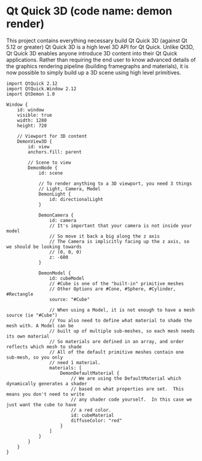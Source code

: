 # Qt Quick 3D (code name: demon render)

This project contains everything necessary build Qt Quick 3D (against Qt 5.12 or greater)
Qt Quick 3D is a high level 3D API for Qt Quick.  Unlike Qt3D, Qt Quick 3D enables anyone introduce 3D content into their Qt Quick applications.  Rather than requiring the end user to know advanced details of the graphics rendering pipeline (building framegraphs and materials), it is now possible to simply build up a 3D scene using high level primitives.

```
import QtQuick 2.12
import QtQuick.Window 2.12
import QtDemon 1.0

Window {
    id: window
    visible: true
    width: 1280
    height: 720

    // Viewport for 3D content
    DemonView3D {
        id: view
        anchors.fill: parent

        // Scene to view
        DemonNode {
            id: scene

            // To render anything to a 3D viewport, you need 3 things
            // Light, Camera, Model
            DemonLight {
                id: directionalLight
            }

            DemonCamera {
                id: camera
                // It's important that your camera is not inside your model
                // So move it back a big along the z axis
                // The Camera is implicitly facing up the z axis, so we should be looking towards
                // (0, 0, 0)
                z: -600
            }

            DemonModel {
                id: cubeModel
                // #Cube is one of the "built-in" primitive meshes
                // Other Options are #Cone, #Sphere, #Cylinder, #Rectangle
                source: "#Cube"

                // When using a Model, it is not enough to have a mesh source (ie "#Cube")
                // You also need to define what material to shade the mesh with. A Model can be
                // built up of multiple sub-meshes, so each mesh needs its own material
                // So materials are defined in an array, and order reflects which mesh to shade
                // All of the default primitive meshes contain one sub-mesh, so you only
                // need 1 material. 
                materials: [
                    DemonDefaultMaterial {
                        // We are using the DefaultMaterial which dynamically generates a shader
                        // based on what properties are set.  This means you don't need to write
                        // any shader code yourself.  In this case we just want the cube to have
                        // a red color.
                        id: cubeMaterial
                        diffuseColor: "red"
                    }
                ]
            }
        }
    }
}
```